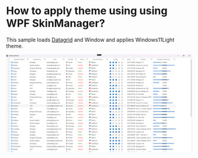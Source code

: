 # How to apply theme using using WPF SkinManager?

This sample loads [Datagrid](https://help.syncfusion.com/wpf/datagrid/getting-started) and Window and applies Windows11Light theme.

![Datagrid with skinmanager theme](Images/Output.png)
